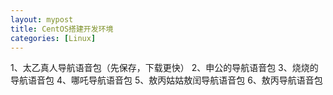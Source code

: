 ```yaml
---
layout: mypost
title: CentOS搭建开发环境
categories: [Linux]
---
```

1、太乙真人导航语音包（先保存，下载更快）
2、申公的导航语音包
3、烧烧的导航语音包
4、哪吒导航语音包
5、敖丙姑姑敖闰导航语音包
6、敖丙导航语音包
